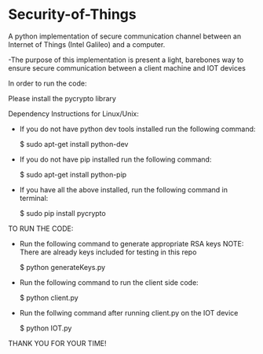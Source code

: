 # Security-of-Things
A python implementation of secure communication channel between an Internet of Things (Intel Galileo) and a computer.

-The purpose of this implementation is present a light, barebones way to ensure secure communication between a client
machine and IOT devices

In order to run the code:

Please install the pycrypto library

Dependency Instructions for Linux/Unix:

- If you do not have python dev tools installed run the following command:

	$ sudo apt-get install python-dev

- If you do not have pip installed run the following command:
	
	$ sudo apt-get install python-pip

- If you have all the above installed, run the following command in terminal:

	$ sudo pip install pycrypto

TO RUN THE CODE:

- Run the following command to generate appropriate RSA keys NOTE: There are already keys included for testing in this repo

	$ python generateKeys.py

- Run the following command to run the client side code:

	$ python client.py

- Run the follwing command after running client.py on the IOT device

	$ python IOT.py

THANK YOU FOR YOUR TIME!
